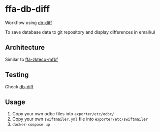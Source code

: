 # ffa-db-diff
Workflow using [db-diff](https://github.com/shadiakiki1986/db-diff)

To save database data to git repository and display differences in email/ui

## Architecture
Similar to [ffa-zkteco-mfbf](https://github.com/shadiakiki1986/ffa-zkteco-mfbf/)

## Testing
Check [db-diff](https://github.com/shadiakiki1986/db-diff)

## Usage
1. Copy your own odbc files into `exporter/etc/odbc/`
2. Copy your own `swiftmailer.yml` file into `exporter/etc/swiftmailer`
3. `docker-compose up`
